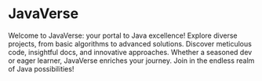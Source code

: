 # JavaVerse
Welcome to JavaVerse: your portal to Java excellence! Explore diverse projects, from basic algorithms to advanced solutions. Discover meticulous code, insightful docs, and innovative approaches. Whether a seasoned dev or eager learner, JavaVerse enriches your journey. Join in the endless realm of Java possibilities!
